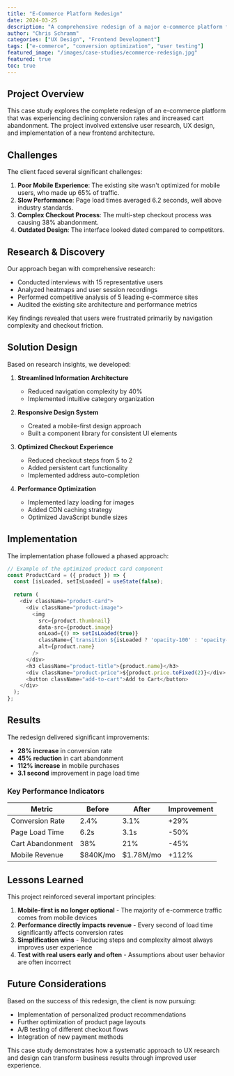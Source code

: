 ```yaml
---
title: "E-Commerce Platform Redesign"
date: 2024-03-25
description: "A comprehensive redesign of a major e-commerce platform focused on improving user experience and conversion rates."
author: "Chris Schramm"
categories: ["UX Design", "Frontend Development"]
tags: ["e-commerce", "conversion optimization", "user testing"]
featured_image: "/images/case-studies/ecommerce-redesign.jpg"
featured: true
toc: true
---
```


## Project Overview

This case study explores the complete redesign of an e-commerce platform that was experiencing declining conversion rates and increased cart abandonment. The project involved extensive user research, UX design, and implementation of a new frontend architecture.

## Challenges

The client faced several significant challenges:

1. **Poor Mobile Experience**: The existing site wasn't optimized for mobile users, who made up 65% of traffic.
2. **Slow Performance**: Page load times averaged 6.2 seconds, well above industry standards.
3. **Complex Checkout Process**: The multi-step checkout process was causing 38% abandonment.
4. **Outdated Design**: The interface looked dated compared to competitors.

## Research & Discovery

Our approach began with comprehensive research:

- Conducted interviews with 15 representative users
- Analyzed heatmaps and user session recordings
- Performed competitive analysis of 5 leading e-commerce sites
- Audited the existing site architecture and performance metrics

Key findings revealed that users were frustrated primarily by navigation complexity and checkout friction.

## Solution Design

Based on research insights, we developed:

1. **Streamlined Information Architecture**
   - Reduced navigation complexity by 40%
   - Implemented intuitive category organization

2. **Responsive Design System**
   - Created a mobile-first design approach
   - Built a component library for consistent UI elements

3. **Optimized Checkout Experience**
   - Reduced checkout steps from 5 to 2
   - Added persistent cart functionality
   - Implemented address auto-completion

4. **Performance Optimization**
   - Implemented lazy loading for images
   - Added CDN caching strategy
   - Optimized JavaScript bundle sizes

## Implementation

The implementation phase followed a phased approach:

```javascript
// Example of the optimized product card component
const ProductCard = ({ product }) => {
  const [isLoaded, setIsLoaded] = useState(false);
  
  return (
    <div className="product-card">
      <div className="product-image">
        <img 
          src={product.thumbnail} 
          data-src={product.image}
          onLoad={() => setIsLoaded(true)}
          className={`transition ${isLoaded ? 'opacity-100' : 'opacity-0'}`}
          alt={product.name}
        />
      </div>
      <h3 className="product-title">{product.name}</h3>
      <div className="product-price">${product.price.toFixed(2)}</div>
      <button className="add-to-cart">Add to Cart</button>
    </div>
  );
};
```

## Results

The redesign delivered significant improvements:

- **28% increase** in conversion rate
- **45% reduction** in cart abandonment
- **112% increase** in mobile purchases
- **3.1 second** improvement in page load time

### Key Performance Indicators

| Metric | Before | After | Improvement |
|--------|--------|-------|-------------|
| Conversion Rate | 2.4% | 3.1% | +29% |
| Page Load Time | 6.2s | 3.1s | -50% |
| Cart Abandonment | 38% | 21% | -45% |
| Mobile Revenue | $840K/mo | $1.78M/mo | +112% |

## Lessons Learned

This project reinforced several important principles:

1. **Mobile-first is no longer optional** - The majority of e-commerce traffic comes from mobile devices
2. **Performance directly impacts revenue** - Every second of load time significantly affects conversion rates
3. **Simplification wins** - Reducing steps and complexity almost always improves user experience
4. **Test with real users early and often** - Assumptions about user behavior are often incorrect

## Future Considerations

Based on the success of this redesign, the client is now pursuing:

- Implementation of personalized product recommendations
- Further optimization of product page layouts
- A/B testing of different checkout flows
- Integration of new payment methods

This case study demonstrates how a systematic approach to UX research and design can transform business results through improved user experience. 